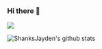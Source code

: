 ### Hi there 👋  

![](https://komarev.com/ghpvc/?username=ShanksJayden&color=green)

<!--
**ShanksJayden/ShanksJaydenr** is a ✨ _special_ ✨ repository because its `README.md` (this file) appears on your GitHub profile.

Here are some ideas to get you started:

- 🔭 I’m currently working on ...
- 🌱 I’m currently learning ...
- 👯 I’m looking to collaborate on ...
- 🤔 I’m looking for help with ...
- 💬 Ask me about ...
- 📫 How to reach me: ...
- 😄 Pronouns: ...
- ⚡ Fun fact: ...
-->

![ShanksJayden's github stats](https://github-readme-stats.vercel.app/api?username=ShanksJayden&count_private=true&show_icons=true)
